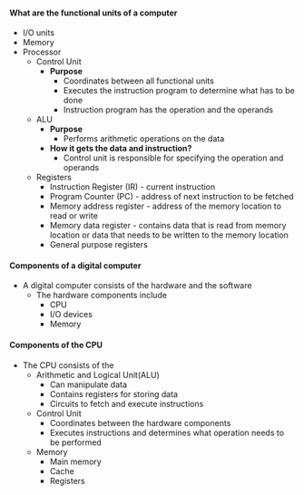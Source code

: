 
#### What are the functional units of a computer
- I/O units
- Memory
- Processor
	- Control Unit
		-  **Purpose**
			- Coordinates between all functional units
			- Executes the instruction program to determine what has to be done
			- Instruction program has the operation and the operands
	- ALU
		- **Purpose**
			- Performs arithmetic operations on the data
		- **How it gets the data and instruction?**
			- Control unit is responsible for specifying the operation and operands
	- Registers
		- Instruction Register (IR) - current instruction
		- Program Counter (PC) - address of next instruction to be fetched
		- Memory address register - address of the memory location to read or write
		- Memory data register - contains data that is read from memory location or data that needs to be written to the memory location
		- General purpose registers

#### Components of a digital computer
- A digital computer consists of the hardware and the software
	- The hardware components include
		- CPU
		- I/O devices
		- Memory

#### Components of the CPU
- The CPU consists of the
	- Arithmetic and Logical Unit(ALU) 
		- Can manipulate data
		- Contains registers for storing data
		- Circuits to fetch and execute instructions
	- Control Unit
		- Coordinates between the hardware components
		- Executes instructions and determines what operation needs to be performed
	- Memory
		- Main memory
		- Cache 
		- Registers
